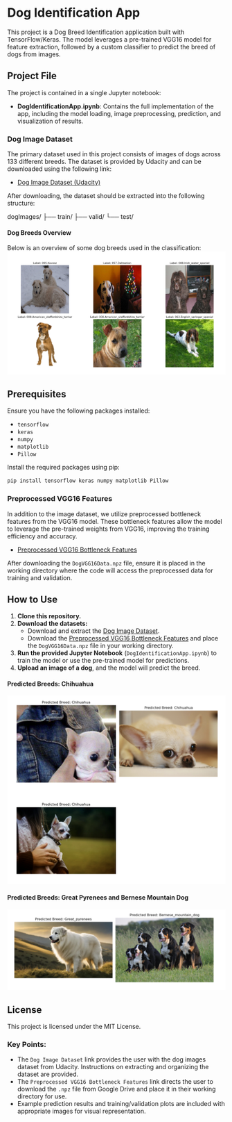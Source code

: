 # Dog Identification App

This project is a Dog Breed Identification application built with TensorFlow/Keras. The model leverages a pre-trained VGG16 model for feature extraction, followed by a custom classifier to predict the breed of dogs from images.

## Project File



The project is contained in a single Jupyter notebook:

- **DogIdentificationApp.ipynb**: Contains the full implementation of the app, including the model loading, image preprocessing, prediction, and visualization of results.

### Dog Image Dataset
The primary dataset used in this project consists of images of dogs across 133 different breeds. The dataset is provided by Udacity and can be downloaded using the following link:

- [Dog Image Dataset (Udacity)](https://s3-us-west-1.amazonaws.com/udacity-aind/dog-project/dogImages.zip)

After downloading, the dataset should be extracted into the following structure:


dogImages/
    ├── train/
    ├── valid/
    └── test/


#### Dog Breeds Overview
Below is an overview of some dog breeds used in the classification:
![Dog Breeds Overview](./Dog_Breeds_Overview.png)


## Prerequisites

Ensure you have the following packages installed:

- `tensorflow`
- `keras`
- `numpy`
- `matplotlib`
- `Pillow`

Install the required packages using pip:

```bash
pip install tensorflow keras numpy matplotlib Pillow
```


### Preprocessed VGG16 Features
In addition to the image dataset, we utilize preprocessed bottleneck features from the VGG16 model. These bottleneck features allow the model to leverage the pre-trained weights from VGG16, improving the training efficiency and accuracy.

- [Preprocessed VGG16 Bottleneck Features](https://drive.google.com/file/d/18haFZAdGo4TTlPI_cwpN8t5RcqJh8ECG/view?usp=sharing)

After downloading the `DogVGG16Data.npz` file, ensure it is placed in the working directory where the code will access the preprocessed data for training and validation.


## How to Use
1. **Clone this repository.**
2. **Download the datasets:**
   - Download and extract the [Dog Image Dataset](https://s3-us-west-1.amazonaws.com/udacity-aind/dog-project/dogImages.zip).
   - Download the [Preprocessed VGG16 Bottleneck Features](https://drive.google.com/file/d/18haFZAdGo4TTlPI_cwpN8t5RcqJh8ECG/view?usp=sharing) and place the `DogVGG16Data.npz` file in your working directory.
3. **Run the provided Jupyter Notebook** (`DogIdentificationApp.ipynb`) to train the model or use the pre-trained model for predictions.
4. **Upload an image of a dog**, and the model will predict the breed.

#### Predicted Breeds: Chihuahua
![Predicted Breed: Chihuahua](./Predicted_Breed_Chihuahua.png)

#### Predicted Breeds: Great Pyrenees and Bernese Mountain Dog
![Predicted Breeds: Great Pyrenees and Bernese Mountain Dog](./Predicted_Breed_Great_Pyrenees_Bernese_Mountain_Dog.png)


## License

This project is licensed under the MIT License.

### Key Points:
- The `Dog Image Dataset` link provides the user with the dog images dataset from Udacity. Instructions on extracting and organizing the dataset are provided.
- The `Preprocessed VGG16 Bottleneck Features` link directs the user to download the `.npz` file from Google Drive and place it in their working directory for use.
- Example prediction results and training/validation plots are included with appropriate images for visual representation.


